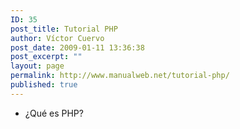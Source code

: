 ```yaml
---
ID: 35
post_title: Tutorial PHP
author: Víctor Cuervo
post_date: 2009-01-11 13:36:38
post_excerpt: ""
layout: page
permalink: http://www.manualweb.net/tutorial-php/
published: true
---
```

*   ¿Qué es PHP?